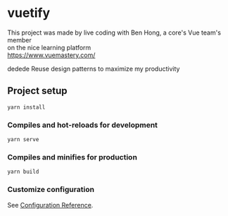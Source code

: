 # vuetify

This project was made by live coding with Ben Hong, a core's Vue team's member   
  on the nice learning platform  
  https://www.vuemastery.com/

dedede
Reuse design patterns to maximize my productivity

## Project setup
```
yarn install

```

### Compiles and hot-reloads for development
```
yarn serve
```

### Compiles and minifies for production
```
yarn build
```

### Customize configuration
See [Configuration Reference](https://cli.vuejs.org/config/).
